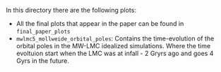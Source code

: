 In this directory there are the following plots: 

- All the final plots that appear in the paper can be found in `final_paper_plots`
- `mwlmc5_mollweide_orbital_poles`: Contains the time-evolution of the orbital poles in the MW-LMC idealized simulations. Where the time evoltuion start when the LMC was at infall - 2 Gryrs ago and goes 4 Gyrs in the future.
